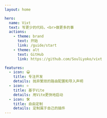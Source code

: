 ```yaml
---
layout: home

hero:
  name: Vixt
  text: 写更少的代码，<br>做更多的事
  actions:
    - theme: brand
      text: 开始
      link: /guide/start
    - theme: alt
      text: GitHub
      link: https://github.com/SoulLyoko/vixt

features:
  - icon: 😀
    title: 专注开发
    details: 抛弃繁琐的路由配置和导入声明
  - icon: ⭐
    title: 基于Vite
    details: 用Vite更快地启动
  - icon: 🛠️
    title: 自由定制
    details: 定制属于自己的插件
---
```

